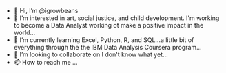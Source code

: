 - 👋 Hi, I’m @igrowbeans
- 👀 I’m interested in art, social justice, and child development. I'm working to become a Data Analyst working ot make a positive impact in the world...
- 🌱 I’m currently learning Excel, Python, R, and SQL...a little bit of everything through the the IBM Data Analysis Coursera program...
- 💞️ I’m looking to collaborate on I don't know what yet...
- 📫 How to reach me ...

<!---
igrowbeans/igrowbeans is a ✨ special ✨ repository because its `README.md` (this file) appears on your GitHub profile.
You can click the Preview link to take a look at your changes.
--->

